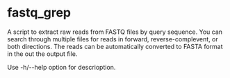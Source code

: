 # fastq_grep

A script to extract raw reads from FASTQ files by query sequence. You can search through multiple files for reads in forward, reverse-complevent, or both directions. The reads can be automatically converted to FASTA format in the out the output file.

Use -h/--help option for descrioption.
